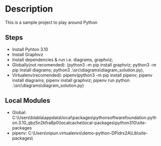 # Description
This is a sample project to play around Python

## Steps
- Install Pyhton 3.10
- Install Graphivz
- Install dependencies & run i.e. diagrams, graphviz; 
- Globally(not recomended): (python3 -m pip install graphviz; python3 -m pip install diagrams; python3 .\src\diagrams\diagram_solution.py), 
- Virtualenv(recomended): pipenv(python3 -m pip install pipenv; pipenv install diagrams; pipenv install graphviz; pipenv run python .\src\diagrams\diagram_solution.py)

## Local Modules
- Global: C:\Users\blabla\appdata\local\packages\pythonsoftwarefoundation.python.3.10_qbz5n2kfra8p0\localcache\local-packages\python310\site-packages
- pipenv: C:\Users\nipun\.virtualenvs\demo-python-DPidrs2A\Lib\site-packages\


